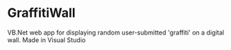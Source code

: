 # GraffitiWall
 VB.Net web app for displaying random user-submitted 'graffiti' on a digital wall. Made in Visual Studio

